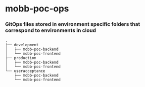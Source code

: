 # mobb-poc-ops


### GitOps files stored in environment specific folders that correspond to environments in cloud

```
.
├── development
│   ├── mobb-poc-backend
│   └── mobb-poc-frontend
├── production
│   ├── mobb-poc-backend
│   └── mobb-poc-frontend
└── useracceptance
    ├── mobb-poc-backend
    └── mobb-poc-frontend
```
